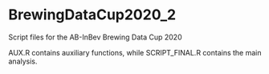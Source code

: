 # BrewingDataCup2020_2
Script files for the AB-InBev Brewing Data Cup 2020

AUX.R contains auxiliary functions, while SCRIPT_FINAL.R contains the main analysis.

